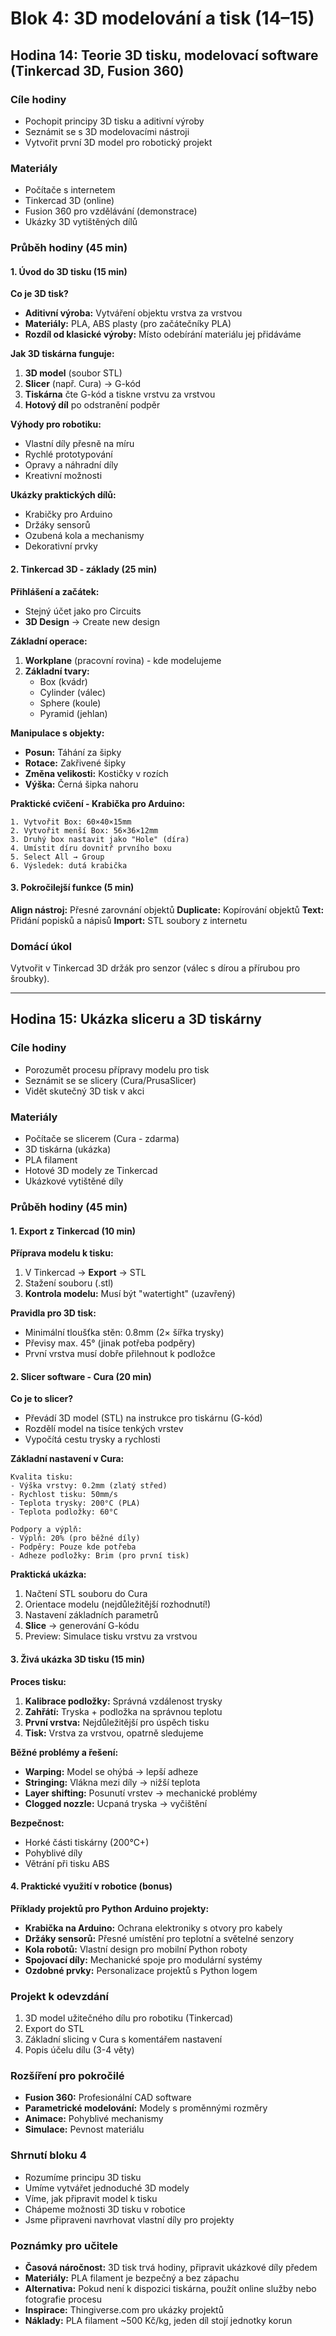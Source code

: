 # Blok 4: 3D modelování a tisk (14–15)

## Hodina 14: Teorie 3D tisku, modelovací software (Tinkercad 3D, Fusion 360)

### Cíle hodiny
- Pochopit principy 3D tisku a aditivní výroby
- Seznámit se s 3D modelovacími nástroji
- Vytvořit první 3D model pro robotický projekt

### Materiály
- Počítače s internetem
- Tinkercad 3D (online)
- Fusion 360 pro vzdělávání (demonstrace)
- Ukázky 3D vytištěných dílů

### Průběh hodiny (45 min)

#### 1. Úvod do 3D tisku (15 min)
**Co je 3D tisk?**
- **Aditivní výroba:** Vytváření objektu vrstva za vrstvou
- **Materiály:** PLA, ABS plasty (pro začátečníky PLA)
- **Rozdíl od klasické výroby:** Místo odebírání materiálu jej přidáváme

**Jak 3D tiskárna funguje:**
1. **3D model** (soubor STL)
2. **Slicer** (např. Cura) → G-kód
3. **Tiskárna** čte G-kód a tiskne vrstvu za vrstvou
4. **Hotový díl** po odstranění podpěr

**Výhody pro robotiku:**
- Vlastní díly přesně na míru
- Rychlé prototypování
- Opravy a náhradní díly
- Kreativní možnosti

**Ukázky praktických dílů:**
- Krabičky pro Arduino
- Držáky sensorů
- Ozubená kola a mechanismy
- Dekorativní prvky

#### 2. Tinkercad 3D - základy (25 min)
**Přihlášení a začátek:**
- Stejný účet jako pro Circuits
- **3D Design** → Create new design

**Základní operace:**
1. **Workplane** (pracovní rovina) - kde modelujeme
2. **Základní tvary:**
   - Box (kvádr)
   - Cylinder (válec)
   - Sphere (koule)
   - Pyramid (jehlan)

**Manipulace s objekty:**
- **Posun:** Táhání za šipky
- **Rotace:** Zakřivené šipky
- **Změna velikosti:** Kostičky v rozích
- **Výška:** Černá šipka nahoru

**Praktické cvičení - Krabička pro Arduino:**
```
1. Vytvořit Box: 60×40×15mm
2. Vytvořit menší Box: 56×36×12mm 
3. Druhý box nastavit jako "Hole" (díra)
4. Umístit díru dovnitř prvního boxu
5. Select All → Group
6. Výsledek: dutá krabička
```

#### 3. Pokročilejší funkce (5 min)
**Align nástroj:** Přesné zarovnání objektů
**Duplicate:** Kopírování objektů
**Text:** Přidání popisků a nápisů
**Import:** STL soubory z internetu

### Domácí úkol
Vytvořit v Tinkercad 3D držák pro senzor (válec s dírou a přírubou pro šroubky).

---

## Hodina 15: Ukázka sliceru a 3D tiskárny

### Cíle hodiny
- Porozumět procesu přípravy modelu pro tisk
- Seznámit se se slicery (Cura/PrusaSlicer)
- Vidět skutečný 3D tisk v akci

### Materiály
- Počítače se slicerem (Cura - zdarma)
- 3D tiskárna (ukázka)
- PLA filament
- Hotové 3D modely ze Tinkercad
- Ukázkové vytištěné díly

### Průběh hodiny (45 min)

#### 1. Export z Tinkercad (10 min)
**Příprava modelu k tisku:**
1. V Tinkercad → **Export** → STL
2. Stažení souboru (.stl)
3. **Kontrola modelu:** Musí být "watertight" (uzavřený)

**Pravidla pro 3D tisk:**
- Minimální tloušťka stěn: 0.8mm (2× šířka trysky)
- Převisy max. 45° (jinak potřeba podpěry)
- První vrstva musí dobře přilehnout k podložce

#### 2. Slicer software - Cura (20 min)
**Co je to slicer?**
- Převádí 3D model (STL) na instrukce pro tiskárnu (G-kód)
- Rozdělí model na tisíce tenkých vrstev
- Vypočítá cestu trysky a rychlosti

**Základní nastavení v Cura:**
```
Kvalita tisku:
- Výška vrstvy: 0.2mm (zlatý střed)
- Rychlost tisku: 50mm/s
- Teplota trysky: 200°C (PLA)
- Teplota podložky: 60°C

Podpory a výplň:
- Výplň: 20% (pro běžné díly)
- Podpěry: Pouze kde potřeba
- Adheze podložky: Brim (pro první tisk)
```

**Praktická ukázka:**
1. Načtení STL souboru do Cura
2. Orientace modelu (nejdůležitější rozhodnutí!)
3. Nastavení základních parametrů
4. **Slice** → generování G-kódu
5. Preview: Simulace tisku vrstvu za vrstvou

#### 3. Živá ukázka 3D tisku (15 min)
**Proces tisku:**
1. **Kalibrace podložky:** Správná vzdálenost trysky
2. **Zahřátí:** Tryska + podložka na správnou teplotu
3. **První vrstva:** Nejdůležitější pro úspěch tisku
4. **Tisk:** Vrstva za vrstvou, opatrně sledujeme

**Běžné problémy a řešení:**
- **Warping:** Model se ohýbá → lepší adheze
- **Stringing:** Vlákna mezi díly → nižší teplota
- **Layer shifting:** Posunutí vrstev → mechanické problémy
- **Clogged nozzle:** Ucpaná tryska → vyčištění

**Bezpečnost:**
- Horké části tiskárny (200°C+)
- Pohyblivé díly
- Větrání při tisku ABS

#### 4. Praktické využití v robotice (bonus)
**Příklady projektů pro Python Arduino projekty:**
- **Krabička na Arduino:** Ochrana elektroniky s otvory pro kabely
- **Držáky sensorů:** Přesné umístění pro teplotní a světelné senzory
- **Kola robotů:** Vlastní design pro mobilní Python roboty
- **Spojovací díly:** Mechanické spoje pro modulární systémy
- **Ozdobné prvky:** Personalizace projektů s Python logem

### Projekt k odevzdání
1. 3D model užitečného dílu pro robotiku (Tinkercad)
2. Export do STL
3. Základní slicing v Cura s komentářem nastavení
4. Popis účelu dílu (3-4 věty)

### Rozšíření pro pokročilé
- **Fusion 360:** Profesionální CAD software
- **Parametrické modelování:** Modely s proměnnými rozměry
- **Animace:** Pohyblivé mechanismy
- **Simulace:** Pevnost materiálu

### Shrnutí bloku 4
- Rozumíme principu 3D tisku
- Umíme vytvářet jednoduché 3D modely
- Víme, jak připravit model k tisku
- Chápeme možnosti 3D tisku v robotice
- Jsme připraveni navrhovat vlastní díly pro projekty

### Poznámky pro učitele
- **Časová náročnost:** 3D tisk trvá hodiny, připravit ukázkové díly předem
- **Materiály:** PLA filament je bezpečný a bez zápachu
- **Alternativa:** Pokud není k dispozici tiskárna, použít online služby nebo fotografie procesu
- **Inspirace:** Thingiverse.com pro ukázky projektů
- **Náklady:** PLA filament ~500 Kč/kg, jeden díl stojí jednotky korun

